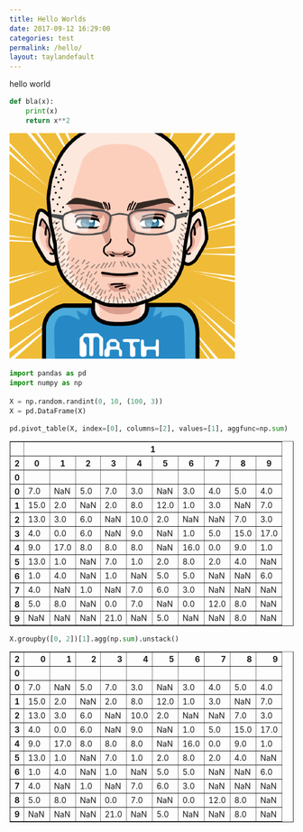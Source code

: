 ```yaml
---
title: Hello Worlds
date: 2017-09-12 16:29:00
categories: test
permalink: /hello/
layout: taylandefault
---
```


hello world  

```python
def bla(x):
    print(x)
    return x**2
```

![myface](/img/nation.png)



```python
import pandas as pd
import numpy as np

X = np.random.randint(0, 10, (100, 3))
X = pd.DataFrame(X)
```


```python
pd.pivot_table(X, index=[0], columns=[2], values=[1], aggfunc=np.sum)
```




<div>
<style>
    .dataframe thead tr:only-child th {
        text-align: right;
    }

    .dataframe thead th {
        text-align: left;
    }

    .dataframe tbody tr th {
        vertical-align: top;
    }
</style>
<table border="1" class="dataframe">
  <thead>
    <tr>
      <th></th>
      <th colspan="10" halign="left">1</th>
    </tr>
    <tr>
      <th>2</th>
      <th>0</th>
      <th>1</th>
      <th>2</th>
      <th>3</th>
      <th>4</th>
      <th>5</th>
      <th>6</th>
      <th>7</th>
      <th>8</th>
      <th>9</th>
    </tr>
    <tr>
      <th>0</th>
      <th></th>
      <th></th>
      <th></th>
      <th></th>
      <th></th>
      <th></th>
      <th></th>
      <th></th>
      <th></th>
      <th></th>
    </tr>
  </thead>
  <tbody>
    <tr>
      <th>0</th>
      <td>7.0</td>
      <td>NaN</td>
      <td>5.0</td>
      <td>7.0</td>
      <td>3.0</td>
      <td>NaN</td>
      <td>3.0</td>
      <td>4.0</td>
      <td>5.0</td>
      <td>4.0</td>
    </tr>
    <tr>
      <th>1</th>
      <td>15.0</td>
      <td>2.0</td>
      <td>NaN</td>
      <td>2.0</td>
      <td>8.0</td>
      <td>12.0</td>
      <td>1.0</td>
      <td>3.0</td>
      <td>NaN</td>
      <td>7.0</td>
    </tr>
    <tr>
      <th>2</th>
      <td>13.0</td>
      <td>3.0</td>
      <td>6.0</td>
      <td>NaN</td>
      <td>10.0</td>
      <td>2.0</td>
      <td>NaN</td>
      <td>NaN</td>
      <td>7.0</td>
      <td>3.0</td>
    </tr>
    <tr>
      <th>3</th>
      <td>4.0</td>
      <td>0.0</td>
      <td>6.0</td>
      <td>NaN</td>
      <td>9.0</td>
      <td>NaN</td>
      <td>1.0</td>
      <td>5.0</td>
      <td>15.0</td>
      <td>17.0</td>
    </tr>
    <tr>
      <th>4</th>
      <td>9.0</td>
      <td>17.0</td>
      <td>8.0</td>
      <td>8.0</td>
      <td>8.0</td>
      <td>NaN</td>
      <td>16.0</td>
      <td>0.0</td>
      <td>9.0</td>
      <td>1.0</td>
    </tr>
    <tr>
      <th>5</th>
      <td>13.0</td>
      <td>1.0</td>
      <td>NaN</td>
      <td>7.0</td>
      <td>1.0</td>
      <td>2.0</td>
      <td>8.0</td>
      <td>2.0</td>
      <td>4.0</td>
      <td>NaN</td>
    </tr>
    <tr>
      <th>6</th>
      <td>1.0</td>
      <td>4.0</td>
      <td>NaN</td>
      <td>1.0</td>
      <td>NaN</td>
      <td>5.0</td>
      <td>5.0</td>
      <td>NaN</td>
      <td>NaN</td>
      <td>6.0</td>
    </tr>
    <tr>
      <th>7</th>
      <td>4.0</td>
      <td>NaN</td>
      <td>1.0</td>
      <td>NaN</td>
      <td>7.0</td>
      <td>6.0</td>
      <td>3.0</td>
      <td>NaN</td>
      <td>NaN</td>
      <td>NaN</td>
    </tr>
    <tr>
      <th>8</th>
      <td>5.0</td>
      <td>8.0</td>
      <td>NaN</td>
      <td>0.0</td>
      <td>7.0</td>
      <td>NaN</td>
      <td>0.0</td>
      <td>12.0</td>
      <td>8.0</td>
      <td>NaN</td>
    </tr>
    <tr>
      <th>9</th>
      <td>NaN</td>
      <td>NaN</td>
      <td>NaN</td>
      <td>21.0</td>
      <td>NaN</td>
      <td>5.0</td>
      <td>NaN</td>
      <td>NaN</td>
      <td>8.0</td>
      <td>NaN</td>
    </tr>
  </tbody>
</table>
</div>




```python
X.groupby([0, 2])[1].agg(np.sum).unstack()
```




<div>
<style>
    .dataframe thead tr:only-child th {
        text-align: right;
    }

    .dataframe thead th {
        text-align: left;
    }

    .dataframe tbody tr th {
        vertical-align: top;
    }
</style>
<table border="1" class="dataframe">
  <thead>
    <tr style="text-align: right;">
      <th>2</th>
      <th>0</th>
      <th>1</th>
      <th>2</th>
      <th>3</th>
      <th>4</th>
      <th>5</th>
      <th>6</th>
      <th>7</th>
      <th>8</th>
      <th>9</th>
    </tr>
    <tr>
      <th>0</th>
      <th></th>
      <th></th>
      <th></th>
      <th></th>
      <th></th>
      <th></th>
      <th></th>
      <th></th>
      <th></th>
      <th></th>
    </tr>
  </thead>
  <tbody>
    <tr>
      <th>0</th>
      <td>7.0</td>
      <td>NaN</td>
      <td>5.0</td>
      <td>7.0</td>
      <td>3.0</td>
      <td>NaN</td>
      <td>3.0</td>
      <td>4.0</td>
      <td>5.0</td>
      <td>4.0</td>
    </tr>
    <tr>
      <th>1</th>
      <td>15.0</td>
      <td>2.0</td>
      <td>NaN</td>
      <td>2.0</td>
      <td>8.0</td>
      <td>12.0</td>
      <td>1.0</td>
      <td>3.0</td>
      <td>NaN</td>
      <td>7.0</td>
    </tr>
    <tr>
      <th>2</th>
      <td>13.0</td>
      <td>3.0</td>
      <td>6.0</td>
      <td>NaN</td>
      <td>10.0</td>
      <td>2.0</td>
      <td>NaN</td>
      <td>NaN</td>
      <td>7.0</td>
      <td>3.0</td>
    </tr>
    <tr>
      <th>3</th>
      <td>4.0</td>
      <td>0.0</td>
      <td>6.0</td>
      <td>NaN</td>
      <td>9.0</td>
      <td>NaN</td>
      <td>1.0</td>
      <td>5.0</td>
      <td>15.0</td>
      <td>17.0</td>
    </tr>
    <tr>
      <th>4</th>
      <td>9.0</td>
      <td>17.0</td>
      <td>8.0</td>
      <td>8.0</td>
      <td>8.0</td>
      <td>NaN</td>
      <td>16.0</td>
      <td>0.0</td>
      <td>9.0</td>
      <td>1.0</td>
    </tr>
    <tr>
      <th>5</th>
      <td>13.0</td>
      <td>1.0</td>
      <td>NaN</td>
      <td>7.0</td>
      <td>1.0</td>
      <td>2.0</td>
      <td>8.0</td>
      <td>2.0</td>
      <td>4.0</td>
      <td>NaN</td>
    </tr>
    <tr>
      <th>6</th>
      <td>1.0</td>
      <td>4.0</td>
      <td>NaN</td>
      <td>1.0</td>
      <td>NaN</td>
      <td>5.0</td>
      <td>5.0</td>
      <td>NaN</td>
      <td>NaN</td>
      <td>6.0</td>
    </tr>
    <tr>
      <th>7</th>
      <td>4.0</td>
      <td>NaN</td>
      <td>1.0</td>
      <td>NaN</td>
      <td>7.0</td>
      <td>6.0</td>
      <td>3.0</td>
      <td>NaN</td>
      <td>NaN</td>
      <td>NaN</td>
    </tr>
    <tr>
      <th>8</th>
      <td>5.0</td>
      <td>8.0</td>
      <td>NaN</td>
      <td>0.0</td>
      <td>7.0</td>
      <td>NaN</td>
      <td>0.0</td>
      <td>12.0</td>
      <td>8.0</td>
      <td>NaN</td>
    </tr>
    <tr>
      <th>9</th>
      <td>NaN</td>
      <td>NaN</td>
      <td>NaN</td>
      <td>21.0</td>
      <td>NaN</td>
      <td>5.0</td>
      <td>NaN</td>
      <td>NaN</td>
      <td>8.0</td>
      <td>NaN</td>
    </tr>
  </tbody>
</table>
</div>




```python

```
